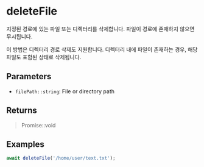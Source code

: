 # deleteFile <Lang js />

<NodeRequired ko />

지정된 경로에 있는 파일 또는 디렉터리를 삭제합니다. 파일이 경로에 존재하지 않으면 무시됩니다.

이 방법은 디렉터리 경로 삭제도 지원합니다. 디렉터리 내에 파일이 존재하는 경우, 해당 파일도 포함된 상태로 삭제됩니다.

## Parameters

- `filePath::string`: File or directory path

## Returns

> Promise::void

## Examples

```javascript
await deleteFile('/home/user/text.txt');
```
